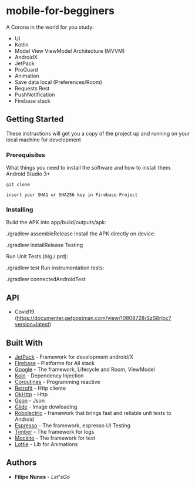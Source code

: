 # mobile-for-begginers

A Corona in the world for you study:
- UI
- Kotlin
- Model View ViewModel Architecture (MVVM)
- AndroidX 
- JetPack
- ProGuard
- Animation
- Save data local (Preferences/Room)
- Requests Rest 
- PushNotification 
- Firebase stack 

## Getting Started

These instructions will get you a copy of the project up and running on your local machine for development

### Prerequisites

What things you need to install the software and how to install them.
Android Studio 3+

```
git clone
```
```
insert your SHA1 or SHA256 key in Firebase Project
```
### Installing

Build the APK into app/build/outputs/apk:

./gradlew assembleRelease
Install the APK directly on device:

./gradlew installRelease
Testing

Run Unit Tests (hlg / prd):

./gradlew test
Run instrumentation tests:

./gradlew connectedAndroidTest


## API
- Covid19 (https://documenter.getpostman.com/view/10808728/SzS8rjbc?version=latest)


## Built With

* [JetPack](https://developer.android.com/jetpack) - Framework for development android/X
* [Firebase](http://firebase.com/) - Platforme for All stack
* [Google](https://google.com) - The framework, Lifecycle and Room, ViewModel
* [Koin](https://insert-koin.io/) - Dependency Injection
* [Coroutines](https://kotlinlang.org/docs/reference/coroutines-overview.html) - Programming reactive
* [Retrofit](http://square.github.io/retrofit/) - Http cliente
* [OkHttp](http://square.github.io/okhttp/) - Http
* [Gson](https://github.com/google/gson/) - Json
* [Glide](https://github.com/bumptech/glide) - Image dowloading
* [Robolectric](http://robolectric.org/) - framework that brings fast and reliable unit tests to Android
* [Espresso](https://google.com) - The framework, espresso UI Testing
* [Timber](https://github.com/JakeWharton/timber) - The framework for logs
* [Mockito](https://github.com/mockito/mockito) - The framework for test
* [Lottie](https://github.com/airbnb/lottie-android) - Lib for Animations

## Authors

* **Filipe Nunes** - *Let'sGo*

